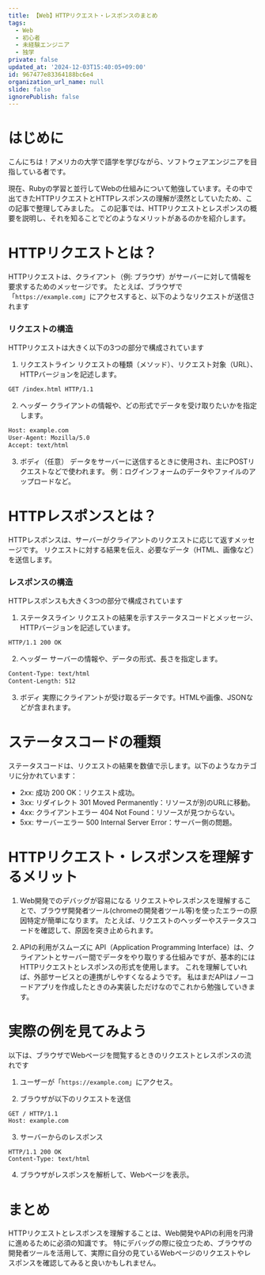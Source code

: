 ```yaml
---
title: 【Web】HTTPリクエスト・レスポンスのまとめ
tags:
  - Web
  - 初心者
  - 未経験エンジニア
  - 独学
private: false
updated_at: '2024-12-03T15:40:05+09:00'
id: 967477e83364188bc6e4
organization_url_name: null
slide: false
ignorePublish: false
---
```

# はじめに
こんにちは！アメリカの大学で語学を学びながら、ソフトウェアエンジニアを目指している者です。

現在、Rubyの学習と並行してWebの仕組みについて勉強しています。その中で出てきたHTTPリクエストとHTTPレスポンスの理解が漠然としていたため、この記事で整理してみました。
この記事では、HTTPリクエストとレスポンスの概要を説明し、それを知ることでどのようなメリットがあるのかを紹介します。

# HTTPリクエストとは？
HTTPリクエストは、クライアント（例: ブラウザ）がサーバーに対して情報を要求するためのメッセージです。
たとえば、ブラウザで「`https://example.com`」にアクセスすると、以下のようなリクエストが送信されます

### リクエストの構造
HTTPリクエストは大きく以下の3つの部分で構成されています

1. リクエストライン
リクエストの種類（メソッド）、リクエスト対象（URL）、HTTPバージョンを記述します。
```bash
GET /index.html HTTP/1.1
```

2. ヘッダー
クライアントの情報や、どの形式でデータを受け取りたいかを指定します。
```bash
Host: example.com
User-Agent: Mozilla/5.0
Accept: text/html
```
3. ボディ（任意）
データをサーバーに送信するときに使用され、主にPOSTリクエストなどで使われます。
例：ログインフォームのデータやファイルのアップロードなど。

# HTTPレスポンスとは？
HTTPレスポンスは、サーバーがクライアントのリクエストに応じて返すメッセージです。
リクエストに対する結果を伝え、必要なデータ（HTML、画像など）を送信します。

### レスポンスの構造
HTTPレスポンスも大きく3つの部分で構成されています

1. ステータスライン
リクエストの結果を示すステータスコードとメッセージ、HTTPバージョンを記述しています。
```bash
HTTP/1.1 200 OK
```
2. ヘッダー
サーバーの情報や、データの形式、長さを指定します。
```bash
Content-Type: text/html
Content-Length: 512
```
3. ボディ
実際にクライアントが受け取るデータです。HTMLや画像、JSONなどが含まれます。

# ステータスコードの種類
ステータスコードは、リクエストの結果を数値で示します。以下のようなカテゴリに分かれています：

* 2xx: 成功
200 OK：リクエスト成功。
* 3xx: リダイレクト
301 Moved Permanently：リソースが別のURLに移動。
* 4xx: クライアントエラー
404 Not Found：リソースが見つからない。
* 5xx: サーバーエラー
500 Internal Server Error：サーバー側の問題。

# HTTPリクエスト・レスポンスを理解するメリット
1. Web開発でのデバッグが容易になる
リクエストやレスポンスを理解することで、ブラウザ開発者ツール(chromeの開発者ツール等)を使ったエラーの原因特定が簡単になります。
たとえば、リクエストのヘッダーやステータスコードを確認して、原因を突き止められます。

2. APIの利用がスムーズに
API（Application Programming Interface）は、クライアントとサーバー間でデータをやり取りする仕組みですが、基本的にはHTTPリクエストとレスポンスの形式を使用します。
これを理解していれば、外部サービスとの連携がしやすくなるようです。
私はまだAPIはノーコードアプリを作成したときのみ実装しただけなのでこれから勉強していきます。

# 実際の例を見てみよう
以下は、ブラウザでWebページを閲覧するときのリクエストとレスポンスの流れです

1. ユーザーが「`https://example.com`」にアクセス。

2. ブラウザが以下のリクエストを送信
```bash
GET / HTTP/1.1
Host: example.com
```
3. サーバーからのレスポンス
```
HTTP/1.1 200 OK
Content-Type: text/html
```
4. ブラウザがレスポンスを解析して、Webページを表示。

# まとめ
HTTPリクエストとレスポンスを理解することは、Web開発やAPIの利用を円滑に進めるために必須の知識です。
特にデバッグの際に役立つため、ブラウザの開発者ツールを活用して、実際に自分の見ているWebページのリクエストやレスポンスを確認してみると良いかもしれません。
